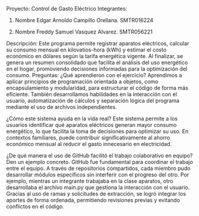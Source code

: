 Proyecto: Control de Gasto Eléctrico
Integrantes:
1. Nombre Edgar Arnoldo Campillo Orellana. SMTR016224

2. Nombre Freddy Samuel Vasquez Alvarez. SMTR056221

Descripción:
Este programa permite registrar aparatos eléctricos, calcular su consumo mensual en kilovatios-hora (kWh) y estimar el costo económico 
en dólares según la tarifa energética vigente. Al finalizar, se genera un resumen consolidado que facilita el análisis del uso energético
en el hogar, promoviendo decisiones informadas para la optimización del consumo.
Preguntas:
¿Qué aprendieron con el ejercicio?
Aprendimos a aplicar principios de programación orientada a objetos, como encapsulamiento y modularidad, para estructurar el código de forma más eficiente.
También desarrollamos habilidades en la interacción con el usuario, automatización de cálculos y separación lógica del programa mediante el uso de archivos independientes.

¿Cómo este sistema ayuda en la vida real?
Este sistema permite a los usuarios identificar qué aparatos eléctricos generan mayor consumo energético, lo que facilita la toma de decisiones para optimizar su uso.
En contextos familiares, puede contribuir significativamente al ahorro económico mensual al reducir el gasto innecesario en electricidad.

¿De qué manera el uso de GitHub facilitó el trabajo colaborativo en equipo? Den un ejemplo concreto.
GitHub fue fundamental para coordinar el trabajo entre el equipo. A través de repositorios compartidos,
cada miembro pudo desarrollar módulos específicos sin interferir con el progreso del otro.
Por ejemplo, mientras un integrante trabajaba en la clase aparatos, otro desarrollaba el archivo main.py que gestiona
la interacción con el usuario. Gracias al uso de ramas y solicitudes de extracción, se logró integrar
los aportes de forma ordenada, permitiendo revisiones previas y evitando conflictos en el código.
